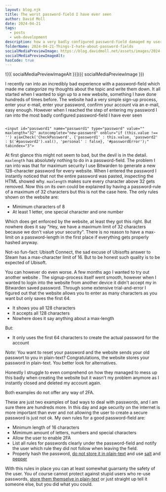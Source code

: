 ```yaml
---
layout: blog.njk
title: The worst password-field I have ever seen
author: David Moll
date: 2024-04-21
tags:
  - posts
  - web-development
description: how a very badly configured password-field damaged my user-experience
folderName: 2024-04-21-Things-I-hate-about-password-fields
socialMediaPreviewImage: https://blog.davidmoll.net/assets/images/2024-04-21-Things-I-hate-about-password-fields/cover.png
socialMediaPreviewImageAlt:
hasCode: true
---
```


![{{ socialMediaPreviewImageAlt }}]({{ socialMediaPreviewImage }})

I recently ran into an incredibly bad experience with a password-field which made me categorize my thoughts about the topic and write them down. It all started when I wanted to sign up to a new website, something I have done hundreds of times before. The website had a very simple sign-up process, enter your e-mail, enter your password, confirm your account via an e-mail, easy enough. However when I reached the step of entering my password I ran into the most badly configured password-field I have ever seen

```html:HTML

<input id="password1" name="password1" type="password" value="" maxlength="32" autocomplete="new-password" onblur="if (this.value !== '') ajaxCheck('CheckPassword', {'password1' : this.value, 'password2' : $('#password2').val(), 'personal' : false}, '#passwordError');" tabindex="3">
```

At first glance this might not seem to bad, but the devil is in the detail. `maxlength` has absolutely nothing to do in a password-field. The problem I ran into was that for maximum security I use Bitwarden to generate a new 128-character password for every website. When I entered the password I instantly noticed that not the entire password was pasted, inspecting the HTML showed why. `maxlength` makes sure every character above 32 gets removed. Now this on its own could be explained by having a password-rule of a maximum of 32 characters but this is not the case here. The only rules shown on the website are:

- Mimimum characters of 8
- At least 1 letter, one special character and one number

Which does get enforced by the website, at least they got this right. But nowhere does it say "Hey, we have a maximum limit of 32 characters because we don't value your security". There is no reason to have a max-limit on a password-length in the first place if everything gets properly hashed anyway.

Not-so fun-fact: Ubisoft Connect, the sad excuse of Ubisofts answer to Steam has a max-character limit of 16. But to be honest such quality is to be expected of Ubisoft.

You can however do even worse. A few months ago I wanted to try out another website . The signup-process itself went smooth, however when I wanted to login into the website from another device it didn't accept my in Bitwarden saved password. Through some extensive trial-and-error I figured out that the website allows you to enter as many characters as you want but only saves the first 64.

- It shows you all 128 characters
- It accepts all 128 characters
- Nowhere does it say anything about a max-length

But:

- It only uses the first 64 characters to create the actual password for the account

_Note:_ You want to reset your password and the website sends your old passwort to you in plain-text? Congratulations, the website stores your password in plain-text. You better look for alternatives.

Honestly I struggle to even comprehend on how they managed to mess up this badly when creating the website but it wasn't my problem anymore as I instantly closed and deleted my account again.

Both examples do not offer any way of 2FA.

These are just two examples of bad ways to deal with passwords, and I am sure there are hundreds more. In this day and age security on the internet is more important than ever and not allowing the user to create a secure password is just not ok. My own rules for a good password-field are:

- Minimum length of 16 characters
- Mimimum amount of letters, numbers and special characters
- Allow the user to enable 2FA
- List all rules for passwords clearly under the password-field and notify the user which rule they did not follow when leaving the field.
- Properly hash the password, [do not store it in plain-text](https://plaintextoffenders.com/) and use [salt](<https://www.wikiwand.com/en/Salt_(cryptography)>) and [pepper](<https://www.wikiwand.com/en/Pepper_(cryptography)>)

With this rules in place you can at least somewhat guarranty the safety of the user. You of course cannot protect against stupid users who re-use passwords, [store them themselve in plain-text](https://mashable.com/article/hawaii-post-it-note-password-photo-missile-false-alarm) or just straight up tell it someone else, but you did what you could.
